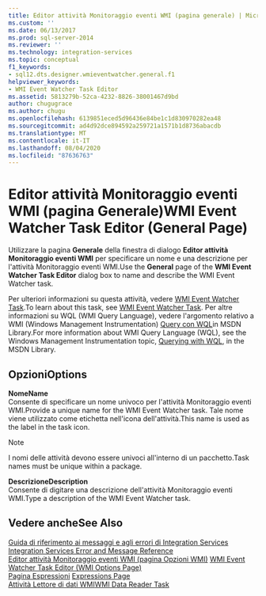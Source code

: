 ```yaml
---
title: Editor attività Monitoraggio eventi WMI (pagina generale) | Microsoft Docs
ms.custom: ''
ms.date: 06/13/2017
ms.prod: sql-server-2014
ms.reviewer: ''
ms.technology: integration-services
ms.topic: conceptual
f1_keywords:
- sql12.dts.designer.wmieventwatcher.general.f1
helpviewer_keywords:
- WMI Event Watcher Task Editor
ms.assetid: 5813279b-52ca-4232-8826-38001467d9bd
author: chugugrace
ms.author: chugu
ms.openlocfilehash: 6139851eced5d96436e84be1c1d830970282ea48
ms.sourcegitcommit: ad4d92dce894592a259721a1571b1d8736abacdb
ms.translationtype: MT
ms.contentlocale: it-IT
ms.lasthandoff: 08/04/2020
ms.locfileid: "87636763"
---
```

# <a name="wmi-event-watcher-task-editor-general-page"></a><span data-ttu-id="b1e7a-102">Editor attività Monitoraggio eventi WMI (pagina Generale)</span><span class="sxs-lookup"><span data-stu-id="b1e7a-102">WMI Event Watcher Task Editor (General Page)</span></span>
  <span data-ttu-id="b1e7a-103">Utilizzare la pagina **Generale** della finestra di dialogo **Editor attività Monitoraggio eventi WMI** per specificare un nome e una descrizione per l'attività Monitoraggio eventi WMI.</span><span class="sxs-lookup"><span data-stu-id="b1e7a-103">Use the **General** page of the **WMI Event Watcher Task Editor** dialog box to name and describe the WMI Event Watcher task.</span></span>  
  
 <span data-ttu-id="b1e7a-104">Per ulteriori informazioni su questa attività, vedere [WMI Event Watcher Task](control-flow/wmi-event-watcher-task.md).</span><span class="sxs-lookup"><span data-stu-id="b1e7a-104">To learn about this task, see [WMI Event Watcher Task](control-flow/wmi-event-watcher-task.md).</span></span> <span data-ttu-id="b1e7a-105">Per altre informazioni su WQL (WMI Query Language), vedere l'argomento relativo a WMI (Windows Management Instrumentation) [Query con WQL](https://go.microsoft.com/fwlink/?LinkId=79045)in MSDN Library.</span><span class="sxs-lookup"><span data-stu-id="b1e7a-105">For more information about WMI Query Language (WQL), see the Windows Management Instrumentation topic, [Querying with WQL](https://go.microsoft.com/fwlink/?LinkId=79045), in the MSDN Library.</span></span>  
  
## <a name="options"></a><span data-ttu-id="b1e7a-106">Opzioni</span><span class="sxs-lookup"><span data-stu-id="b1e7a-106">Options</span></span>  
 <span data-ttu-id="b1e7a-107">**Nome**</span><span class="sxs-lookup"><span data-stu-id="b1e7a-107">**Name**</span></span>  
 <span data-ttu-id="b1e7a-108">Consente di specificare un nome univoco per l'attività Monitoraggio eventi WMI.</span><span class="sxs-lookup"><span data-stu-id="b1e7a-108">Provide a unique name for the WMI Event Watcher task.</span></span> <span data-ttu-id="b1e7a-109">Tale nome viene utilizzato come etichetta nell'icona dell'attività.</span><span class="sxs-lookup"><span data-stu-id="b1e7a-109">This name is used as the label in the task icon.</span></span>  
  
> [!NOTE]  
>  <span data-ttu-id="b1e7a-110">I nomi delle attività devono essere univoci all'interno di un pacchetto.</span><span class="sxs-lookup"><span data-stu-id="b1e7a-110">Task names must be unique within a package.</span></span>  
  
 <span data-ttu-id="b1e7a-111">**Descrizione**</span><span class="sxs-lookup"><span data-stu-id="b1e7a-111">**Description**</span></span>  
 <span data-ttu-id="b1e7a-112">Consente di digitare una descrizione dell'attività Monitoraggio eventi WMI.</span><span class="sxs-lookup"><span data-stu-id="b1e7a-112">Type a description of the WMI Event Watcher task.</span></span>  
  
## <a name="see-also"></a><span data-ttu-id="b1e7a-113">Vedere anche</span><span class="sxs-lookup"><span data-stu-id="b1e7a-113">See Also</span></span>  
 <span data-ttu-id="b1e7a-114">[Guida di riferimento ai messaggi e agli errori di Integration Services](../../2014/integration-services/integration-services-error-and-message-reference.md) </span><span class="sxs-lookup"><span data-stu-id="b1e7a-114">[Integration Services Error and Message Reference](../../2014/integration-services/integration-services-error-and-message-reference.md) </span></span>  
 <span data-ttu-id="b1e7a-115">[Editor attività Monitoraggio eventi WMI &#40;pagina Opzioni WMI&#41;](../../2014/integration-services/wmi-event-watcher-task-editor-wmi-options-page.md) </span><span class="sxs-lookup"><span data-stu-id="b1e7a-115">[WMI Event Watcher Task Editor &#40;WMI Options Page&#41;](../../2014/integration-services/wmi-event-watcher-task-editor-wmi-options-page.md) </span></span>  
 <span data-ttu-id="b1e7a-116">[Pagina Espressioni](expressions/expressions-page.md) </span><span class="sxs-lookup"><span data-stu-id="b1e7a-116">[Expressions Page](expressions/expressions-page.md) </span></span>  
 [<span data-ttu-id="b1e7a-117">Attività Lettore di dati WMI</span><span class="sxs-lookup"><span data-stu-id="b1e7a-117">WMI Data Reader Task</span></span>](control-flow/wmi-data-reader-task.md)  
  
  
